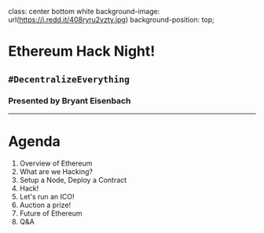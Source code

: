 class: center bottom white
background-image: url(https://i.redd.it/408ryru2vzty.jpg)
background-position: top;

# Ethereum Hack Night!
## `#DecentralizeEverything`
      
### Presented by Bryant Eisenbach

---

# Agenda
1. Overview of Ethereum
2. What are we Hacking?
3. Setup a Node, Deploy a Contract
4. Hack!
5. Let's run an ICO!
6. Auction a prize!
7. Future of Ethereum
8. Q&A
